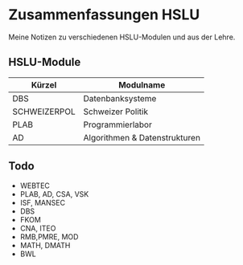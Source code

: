 # Zusammenfassungen HSLU

Meine Notizen zu verschiedenen HSLU-Modulen und aus der Lehre.

## HSLU-Module

| Kürzel	| Modulname			|
|---------------|-------------------------------|
| DBS		| Datenbanksysteme		|
| SCHWEIZERPOL	| Schweizer Politik		|
| PLAB		| Programmierlabor		|
| AD		| Algorithmen & Datenstrukturen	|

## Todo

* WEBTEC
* PLAB, AD, CSA, VSK
* ISF, MANSEC
* DBS
* FKOM
* CNA, ITEO
* RMB,PMRE, MOD
* MATH, DMATH
* BWL
